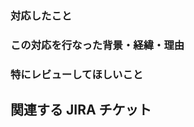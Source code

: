 ### 対応したこと
<!-- このPRで対応した内容を簡潔に記入してください -->

### この対応を行なった背景・経緯・理由
<!-- 対応に至った背景・経緯・理由があれば記入してください。後で見返した時にADRとして使用できる粒度での記入を意識すること -->

### 特にレビューしてほしいこと
<!-- なにかあれば -->

## 関連する JIRA チケット


